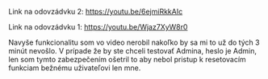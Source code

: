 Link na odovzádvku 2: https://youtu.be/6ejmiRkkAIc


Link na odovzádvku 1: https://youtu.be/Wjaz7XyW8r0

Navyše funkcionalitu som vo video nerobil nakoľko by sa mi to už do tých 3 minút nevošlo.
V prípade že by ste chceli testovať Admina, heslo je Admin, len som tymto zabezpečením ošetril to aby nebol pristup k resetovacím funkciam bežnému uživateľovi len mne.
